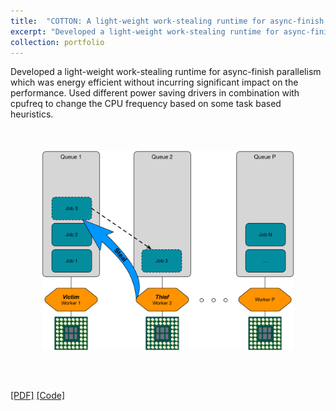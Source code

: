 ```yaml
---
title:  "COTTON: A light-weight work-stealing runtime for async-finish parallelism"
excerpt: "Developed a light-weight work-stealing runtime for async-finish parallelism which was energy efficient without incurring significant impact on the performance. Used different power saving drivers in combination with cpufreq to change the CPU frequency based on some task based heuristics."
collection: portfolio
---
```


Developed a light-weight work-stealing runtime for async-finish parallelism which was energy efficient without incurring significant impact on the performance. Used different power saving drivers in combination with cpufreq to change the CPU frequency based on some task based heuristics.
<br/><img style='margin: auto; padding: 50px; display: block; width: 80% !important; max-width: 700px !important;' src='/images/COTTON.png'>

[[PDF]](https://virajparimi.github.io/files/portfolio-8/report.pdf) [[Code]](https://github.com/dattatreya303/COTTON)
